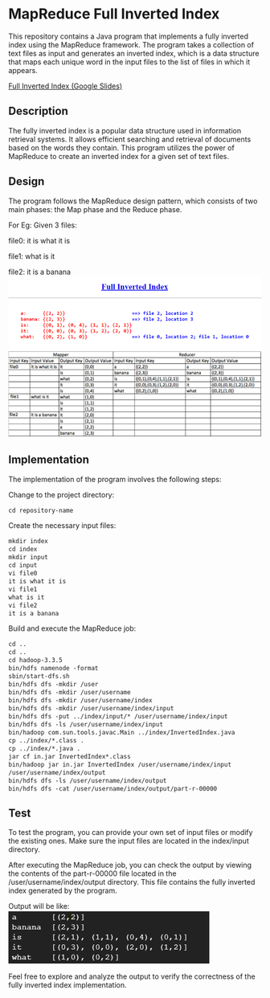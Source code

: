 # MapReduce Full Inverted Index
This repository contains a Java program that implements a fully inverted index using the MapReduce framework. The program takes a collection of text files as input and generates an inverted index, which is a data structure that maps each unique word in the input files to the list of files in which it appears.

[Full Inverted Index (Google Slides)](https://docs.google.com/presentation/d/19Nw1BS3IHzfDBMZ0l_q4k1pO9YBWSG5_eKVzgwFgAm8/edit?usp=sharing)

## Description
The fully inverted index is a popular data structure used in information retrieval systems. It allows efficient searching and retrieval of documents based on the words they contain. This program utilizes the power of MapReduce to create an inverted index for a given set of text files.

## Design
The program follows the MapReduce design pattern, which consists of two main phases: the Map phase and the Reduce phase.

For Eg: 
Given 3 files:

file0: it is what it is

file1: what is it

file2: it is a banana
![index](./Img/index.png)

## Implementation
The implementation of the program involves the following steps:


Change to the project directory:
```
cd repository-name
```
Create the necessary input files:
```
mkdir index
cd index
mkdir input
cd input
vi file0
it is what it is
vi file1
what is it
vi file2
it is a banana
```
Build and execute the MapReduce job:

```
cd ..
cd ..
cd hadoop-3.3.5
bin/hdfs namenode -format
sbin/start-dfs.sh
bin/hdfs dfs -mkdir /user
bin/hdfs dfs -mkdir /user/username
bin/hdfs dfs -mkdir /user/username/index
bin/hdfs dfs -mkdir /user/username/index/input
bin/hdfs dfs -put ../index/input/* /user/username/index/input
bin/hdfs dfs -ls /user/username/index/input
bin/hadoop com.sun.tools.javac.Main ../index/InvertedIndex.java
cp ../index/*.class .
cp ../index/*.java .
jar cf in.jar InvertedIndex*.class
bin/hadoop jar in.jar InvertedIndex /user/username/index/input /user/username/index/output
bin/hdfs dfs -ls /user/username/index/output
bin/hdfs dfs -cat /user/username/index/output/part-r-00000
```

## Test
To test the program, you can provide your own set of input files or modify the existing ones. Make sure the input files are located in the index/input directory.

After executing the MapReduce job, you can check the output by viewing the contents of the part-r-00000 file located in the /user/username/index/output directory. This file contains the fully inverted index generated by the program.

Output will be like:
![output](./Img/output1.png)

Feel free to explore and analyze the output to verify the correctness of the fully inverted index implementation.
